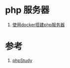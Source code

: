 # php 服务器

1. [使用docker搭建php服务器](./php-docker.md)


# 参考

1. [phpStudy](https://www.xp.cn/linux.html)